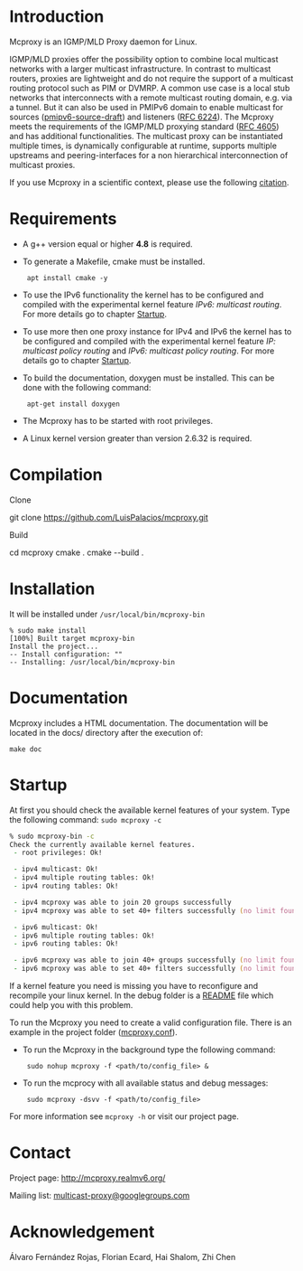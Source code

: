 <!--vim: set textwidth=80 formatoptions+=t wrapmargin=5 -->

Introduction
============
Mcproxy is an IGMP/MLD Proxy daemon for Linux.

IGMP/MLD proxies offer the possibility option to combine local multicast
networks with a larger multicast infrastructure. In contrast to multicast
routers, proxies are lightweight and do not require the support of a multicast
routing protocol such as PIM or DVMRP. A common use case is a local stub
networks that interconnects with a remote multicast routing domain, e.g. via a
tunnel. But it can also be used in PMIPv6 domain to enable multicast for
sources
([pmipv6-source-draft](http://tools.ietf.org/html/draft-ietf-multimob-pmipv6-source))
and listeners ([RFC 6224](http://tools.ietf.org/html/rfc6224)). The Mcproxy
meets the requirements of the IGMP/MLD proxying standard ([RFC
        4605](http://tools.ietf.org/html/rfc4605)) and has additional
functionalities.  The multicast proxy can be instantiated multiple times, is
dynamically configurable at runtime, supports multiple upstreams and
peering-interfaces for a non hierarchical interconnection of multicast proxies.

If you use Mcproxy in a scientific context, please use the following [citation](http://inet.cpt.haw-hamburg.de/publications/sww-pmpps-14.html).

Requirements
============
*  A g++ version equal or higher **4.8** is required.

*  To generate a Makefile, cmake must be installed. 

        apt install cmake -y

*  To use the IPv6 functionality the kernel has to be configured and compiled
with the experimental kernel feature _IPv6: multicast routing_.  For more
details go to chapter [Startup](#startup).

*  To use more then one proxy instance for IPv4 and IPv6 the kernel has to  be
configured and compiled with the experimental kernel feature _IP: multicast
policy routing_ and _IPv6: multicast policy routing_.  For more details go to
chapter [Startup](#startup).

*  To build the documentation, doxygen must be installed. This can be done with
the following command:

        apt-get install doxygen

*  The Mcproxy has to be started with root privileges.

*  A Linux kernel version greater than version 2.6.32 is required.


Compilation
===========

Clone

   git clone https://github.com/LuisPalacios/mcproxy.git

Build

   cd mcproxy
   cmake .
   cmake --build .


Installation
============

It will be installed under `/usr/local/bin/mcproxy-bin`

    % sudo make install
    [100%] Built target mcproxy-bin
    Install the project...
    -- Install configuration: ""
    -- Installing: /usr/local/bin/mcproxy-bin


Documentation
=============
Mcproxy includes a HTML documentation. The documentation will be located in the
docs/ directory after the execution of:

    make doc


Startup
=======

At first you should check the available kernel features of your system. Type
the following command: `sudo mcproxy -c`

```zsh
% sudo mcproxy-bin -c
Check the currently available kernel features.
 - root privileges: Ok!

 - ipv4 multicast: Ok!
 - ipv4 multiple routing tables: Ok!
 - ipv4 routing tables: Ok!

 - ipv4 mcproxy was able to join 20 groups successfully
 - ipv4 mcproxy was able to set 40+ filters successfully (no limit found)

 - ipv6 multicast: Ok!
 - ipv6 multiple routing tables: Ok!
 - ipv6 routing tables: Ok!

 - ipv6 mcproxy was able to join 40+ groups successfully (no limit found)
 - ipv6 mcproxy was able to set 40+ filters successfully (no limit found)
 ``` 

If a kernel feature you need is missing you have to reconfigure and recompile
your linux kernel. In the debug folder is a [README](debug/README.md#kernel) file
which could help you with this problem.

To run the Mcproxy you need to create a valid configuration file.  There is an
example in the project folder ([mcproxy.conf](mcproxy/mcproxy.conf)).

*  To run the Mcproxy in the background type the following command:

        sudo nohup mcproxy -f <path/to/config_file> &

*  To run the mcprocy with all available status and debug messages:

        sudo mcproxy -dsvv -f <path/to/config_file>

For more information see `mcproxy -h` or visit our project page.


Contact
=======

Project page: http://mcproxy.realmv6.org/

Mailing list: multicast-proxy@googlegroups.com


Acknowledgement
===============
Álvaro Fernández Rojas, 
Florian Ecard,
Hai Shalom,
Zhi Chen

